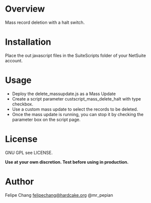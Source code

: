 # Overview
 Mass record deletion with a halt switch.

# Installation
Place the out javascript files in the SuiteScripts folder of your NetSuite account.

# Usage
- Deploy the delete_massupdate.js as a Mass Update
- Create a script parameter custscript_mass_delete_halt with type checkbox.
- Use a custom mass update to select the records to be deleted.
- Once the mass update is running, you can stop it by checking the parameter box on the script page.

# License
GNU GPL see LICENSE.

**Use at your own discretion. Test before using in production.**

# Author
Felipe Chang <felipechang@hardcake.org> @mr_pepian